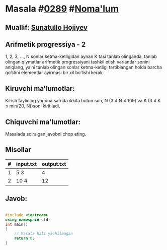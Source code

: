 
<h1>Masala #<a href="https://robocontest.uz/tasks/0289">0289</a> #<a href="https://robocontest.uz/tasks?category=1">Noma'lum</a></h1>
<h2> Muallif: <a href="https://robocontest.uz/profile/sunnat">Sunatullo Hojiyev</a></h2>
<h2>Arifmetik progressiya - 2</h2>
<p>1, 2, 3, …, N sonlar ketma-ketligidan aynan K tasi tanlab olinganda, tanlab olingan qiymatlar arifmetik progressiyani tashkil etish variantlar sonini aniqlang, ya’ni tanlab olingan sonlar ketma-ketligi tartiblangan holda barcha qo’shni elementlar ayirmasi bir xil bo’lishi kerak.</p>
<h2>Kiruvchi ma'lumotlar:</h2>
<p>Kirish faylining yagona satrida ikkita butun son, N (3 ≤ N ≤ 109) va K (3 ≤ K ≤ min(20, N))soni kiritiladi.</p>
<h2>Chiquvchi ma'lumotlar:</h2>
<p>Masalada so’ralgan javobni chop eting.</p>
<h2>Misollar</h2>
<table>
    <thead>
        <tr>
            <th>#</th>
            <th>input.txt</th>
            <th>output.txt</th>
        </tr>
    </thead>
    <tbody>
            <tr>
                <td>1</td>
                <td>5 3</td>
                <td>4</td>
            </tr>
            <tr>
                <td>2</td>
                <td>10 4</td>
                <td>12</td>
            </tr>
    </tbody>
    </table>
    
<h2>Javob:</h2>

######
```cpp
#include <iostream>
using namespace std;
int main()
{
    // Masala hali yechilmagan
    return 0;
}
```
